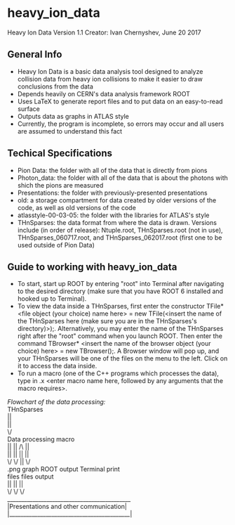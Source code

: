 # heavy_ion_data
Heavy Ion Data Version 1.1
Creator: Ivan Chernyshev, June 20 2017

## General Info
- Heavy Ion Data is a basic data analysis tool designed to analyze collision data from heavy ion collisions to make it easier to draw conclusions from the data 
- Depends heavily on CERN's data analysis framework ROOT
- Uses LaTeX to generate report files and to put data on an easy-to-read surface
- Outputs data as graphs in ATLAS style
- Currently, the program is incomplete, so errors may occur and all users are assumed to understand this fact 

## Techical Specifications
- Pion Data: the folder with all of the data that is directly from pions
- Photon_data: the folder with all of the data that is about the photons with shich the pions are measured
- Presentations: the folder with previously-presented presentations
- old: a storage compartment for data created by older versions of the code, as well as old versions of the code
- atlasstyle-00-03-05: the folder with the libraries for ATLAS's style
- THnSparses: the data format from where the data is drawn. Versions include (in order of release): Ntuple.root, THnSparses.root (not in use), THnSparses_060717.root, and THnSparses_062017.root (first one to be used outside of Pion Data)

## Guide to working with heavy_ion_data
- To start, start up ROOT by entering "root" into Terminal after navigating to the desired directory (make sure that you have ROOT 6 installed and hooked up to Terminal). 
- To view the data inside a THnSparses, first enter the constructor TFile* <file object (your choice) name here> = new TFile(<insert the name of the THnSparses here (make sure you are in the THnSparses's directory)>);. Alternatively, you may enter the name of the THnSparses right after the "root" command when you launch ROOT. Then enter the command TBrowser* <insert the name of the browser object (your choice) here> = new TBrowser();. A  Browser window will pop up, and your THnSparses will be one of the files on the menu to the left. Click on it to access the data inside.
- To run a macro (one of the C++ programs which processes the data), type in .x <enter macro name here, followed by any arguments that the macro requires>.

*Flowchart of the data processing:*<br />
THnSparses<br />
      ||<br />
      ||<br />
      \\/<br />
     Data processing macro<br />
      ||      ||  /\    ||<br />
      ||      ||  ||    ||<br />
      \\/      \\/  ||    \\/<br />
.png graph ROOT output Terminal print<br />
files       files       output<br />
    ||         ||         ||<br />
    \\/         \\/         \\/<br />
\_\_\_\_\_\_\_\_\_\_\_\_\_\_\_\_\_\_\_\_\_\_\_\_\_\_\_\_\_\_\_\_\_\_\_\_\_\_\_\_\_\_\_\_<br />
|Presentations and other communication|<br />
|___________________________________________|<br />
